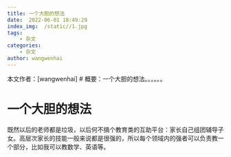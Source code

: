 ```yaml
---
title: 一个大胆的想法
date:  2022-06-01 18:49:29
index_img:  /static//1.jpg
tags:
    - 杂文
categories:
    - 杂文
author: wangwenhai
---
```

本文作者：[wangwenhai] # 概要：一个大胆的想法。。。。。。
<!-- more -->

# 一个大胆的想法
既然以后的老师都是垃圾，以后何不搞个教育类的互助平台：家长自己组团辅导子女。高层次家长的技能一般来说都是很强的，所以每个领域内的强者可以负责教一个部分，比如我可以教数学、英语等。
